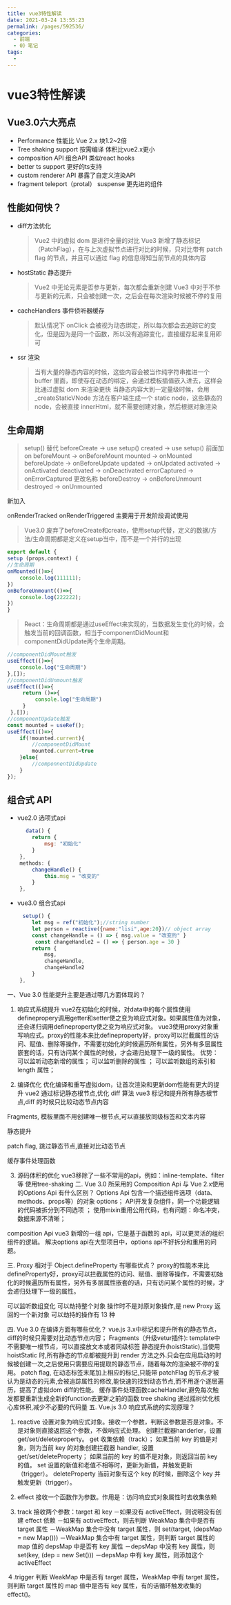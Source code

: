 ```yaml
---
title: vue3特性解读
date: 2021-03-24 13:55:23
permalink: /pages/592536/
categories:
  - 前端
  - 0》笔记
tags:
  - 
---
```


# vue3特性解读

## Vue3.0六大亮点

- Performance 性能比 Vue 2.x 块1.2~2倍
- Tree shaking support 按需编译 体积比vue2.x更小
- composition API 组合API 类似react hooks
- better ts support 更好的ts支持
- custom renderer API 暴露了自定义渲染API
- fragment teleport（protal） suspense 更先进的组件

## 性能如何快？

- diff方法优化
  > Vue2 中的虚拟 dom 是进行全量的对比
  > Vue3 新增了静态标记（PatchFlag），在与上次虚拟节点进行对比的时候，只对比带有 patch flag 的节点，并且可以通过 flag 的信息得知当前节点的具体内容
- hostStatic 静态提升
  > Vue2 中无论元素是否参与更新，每次都会重新创建
  > Vue3 中对于不参与更新的元素，只会被创建一次，之后会在每次渲染时候被不停的复用
- cacheHandlers 事件侦听器缓存
  > 默认情况下 onClick 会被视为动态绑定，所以每次都会去追踪它的变化，但是因为是同一个函数，所以没有追踪变化，直接缓存起来复用即可
- ssr 渲染
  > 当有大量的静态内容的时候，这些内容会被当作纯字符串推进一个 buffer 里面，即使存在动态的绑定，会通过模板插值嵌入进去，这样会比通过虚拟 dom 来渲染更快
  > 当静态内容大到一定量级时候，会用 _createStaticVNode 方法在客户端生成一个 static node，这些静态的 node，会被直接 innerHtml，就不需要创建对象，然后根据对象渲染

## 生命周期

> setup() 替代
beforeCreate -> use setup()
created -> use setup()
前面加on
beforeMount -> onBeforeMount
mounted -> onMounted
beforeUpdate -> onBeforeUpdate
updated -> onUpdated
activated -> onActivated
deactivated -> onDeactivated
errorCaptured -> onErrorCaptured
更改名称
beforeDestroy -> onBeforeUnmount
destroyed -> onUnmounted

新加入

onRenderTracked
onRenderTriggered
主要用于开发阶段调试使用

> Vue3.0 废弃了beforeCreate和create，使用setup代替，定义的数据/方法/生命周期都是定义在setup当中，而不是一个并行的出现
```javascript
export default {
setup (props,context) {
//生命周期
onMounted(()=>{
    console.log(111111);
})
onBeforeUnmount(()=>{
    console.log(222222);
})
}
```

> React：生命周期都是通过useEffect来实现的，当数据发生变化的时候，会触发当前的回调函数，相当于componentDidMount和componentDidUpdate两个生命周期。
```javascript
//componentDidMount触发
useEffect(()=>{
    console.log("生命周期")
},[]);
//componentDidUnmount触发
useEffect(()=>{
     return ()=>{
         console.log("生命周期")
     }
 },[]);
//componentUpdate触发
const mounted = useRef();
useEffect(()=>{
    if(!mounted.current){
        //componentDidMount
        mounted.current=true
    }else{
        //componnentDidUpdate
    }
});
```

## 组合式 API

- vue2.0 选项式api
```javascript
      data() {
        return {
            msg: "初始化"
        }
    },
    methods: {
        changeHandle() {
            this.msg = "改变的"
        }
    },
```
- vue3.0 组合式api
```javascript
     setup() {
        let msg = ref("初始化");//string number
        let person = reactive({name:"lisi",age:20})// object array
        const changeHandle = () => { msg.value = "改变的" }
         const changeHandle2 = () => { person.age = 30 }
        return {
            msg,
            changeHandle,
            changeHandle2
        }
    },
```

一、Vue 3.0 性能提升主要是通过哪几方面体现的？
1. 响应式系统提升
vue2在初始化的时候，对data中的每个属性使用definepropery调用getter和setter使之变为响应式对象。如果属性值为对象，还会递归调用defineproperty使之变为响应式对象。
vue3使用proxy对象重写响应式。proxy的性能本来比defineproperty好，proxy可以拦截属性的访问、赋值、删除等操作，不需要初始化的时候遍历所有属性，另外有多层属性嵌套的话，只有访问某个属性的时候，才会递归处理下一级的属性。
优势：
可以监听动态新增的属性；
可以监听删除的属性 ；
可以监听数组的索引和 length 属性；

2. 编译优化
优化编译和重写虚拟dom，让首次渲染和更新dom性能有更大的提升
vue2 通过标记静态根节点,优化 diff 算法
vue3 标记和提升所有静态根节点,diff 的时候只比较动态节点内容

Fragments, 模板里面不用创建唯一根节点,可以直接放同级标签和文本内容

静态提升

patch flag, 跳过静态节点,直接对比动态节点

缓存事件处理函数

3. 源码体积的优化
vue3移除了一些不常用的api，例如：inline-template、filter等
使用tree-shaking
二. Vue 3.0 所采用的 Composition Api 与 Vue 2.x使用的Options Api 有什么区别？
Options Api
包含一个描述组件选项（data、methods、props等）的对象 options；
API开发复杂组件，同一个功能逻辑的代码被拆分到不同选项 ；
使用mixin重用公用代码，也有问题：命名冲突，数据来源不清晰；

composition Api
vue3 新增的一组 api，它是基于函数的 api，可以更灵活的组织组件的逻辑。
解决options api在大型项目中，options api不好拆分和重用的问题。

三. Proxy 相对于 Object.defineProperty 有哪些优点？
proxy的性能本来比defineProperty好，proxy可以拦截属性的访问、赋值、删除等操作，不需要初始化的时候遍历所有属性，另外有多层属性嵌套的话，只有访问某个属性的时候，才会递归处理下一级的属性。

可以监听数组变化
可以劫持整个对象
操作时不是对原对象操作,是 new Proxy 返回的一个新对象
可以劫持的操作有 13 种

四. Vue 3.0 在编译方面有哪些优化？
vue.js 3.x中标记和提升所有的静态节点，diff的时候只需要对比动态节点内容；
Fragments（升级vetur插件): template中不需要唯一根节点，可以直接放文本或者同级标签
静态提升(hoistStatic),当使用 hoistStatic 时,所有静态的节点都被提升到 render 方法之外.只会在应用启动的时候被创建一次,之后使用只需要应用提取的静态节点，随着每次的渲染被不停的复用。
patch flag, 在动态标签末尾加上相应的标记,只能带 patchFlag 的节点才被认为是动态的元素,会被追踪属性的修改,能快速的找到动态节点,而不用逐个逐层遍历，提高了虚拟dom diff的性能。
缓存事件处理函数cacheHandler,避免每次触发都要重新生成全新的function去更新之前的函数
tree shaking 通过摇树优化核心库体积,减少不必要的代码量
五. Vue.js 3.0 响应式系统的实现原理？
1. reactive
设置对象为响应式对象。接收一个参数，判断这参数是否是对象。不是对象则直接返回这个参数，不做响应式处理。
创建拦截器handerler，设置get/set/deleteproperty。
get
收集依赖（track）；
如果当前 key 的值是对象，则为当前 key 的对象创建拦截器 handler, 设置 get/set/deleteProperty；
如果当前的 key 的值不是对象，则返回当前 key 的值。
set
设置的新值和老值不相等时，更新为新值，并触发更新（trigger）。
deleteProperty
当前对象有这个 key 的时候，删除这个 key 并触发更新（trigger）。

2. effect
接收一个函数作为参数。作用是：访问响应式对象属性时去收集依赖

3. track
接收两个参数：target 和 key
－如果没有 activeEffect，则说明没有创建 effect 依赖
－如果有 activeEffect，则去判断 WeakMap 集合中是否有 target 属性
－WeakMap 集合中没有 target 属性，则 set(target, (depsMap = new Map()))
－WeakMap 集合中有 target 属性，则判断 target 属性的 map 值的 depsMap 中是否有 key 属性
－depsMap 中没有 key 属性，则 set(key, (dep = new Set()))
－depsMap 中有 key 属性，则添加这个 activeEffect

４.trigger
判断 WeakMap 中是否有 target 属性，WeakMap 中有 target 属性，则判断 target 属性的 map 值中是否有 key 属性，有的话循环触发收集的 effect()。
